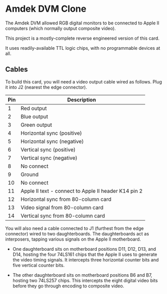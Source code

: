 # Amdek DVM Clone

The Amdek DVM allowed RGB digital monitors to be connected to Apple II
computers (which normally output composite video).

This project is a mostly-complete reverse engineered version of this card.

It uses readily-available TTL logic chips, with no programmable devices at
all.

## Cables

To build this card, you will need a video output cable wired as follows. Plug
it into J2 (nearest the edge connector).

| Pin | Description |
|-----|-------------|
| 1   | Red output |
| 2   | Blue output |
| 3   | Green output |
| 4   | Horizontal sync (positive) |
| 5   | Horizontal sync (negative) |
| 6   | Vertical sync (positive) |
| 7   | Vertical sync (negative) |
| 8   | No connect |
| 9   | Ground |
| 10  | No connect |
| 11  | Apple II text - connect to Apple II header K14 pin 2 |
| 12  | Horizontal sync from 80-column card |
| 13  | Video signal from 80-column card |
| 14  | Vertical sync from 80-column card |

You will also need a cable connected to J1 (furthest from the edge connector)
wired to two daughterboards. The daughterboards act as interposers, tapping
various signals on the Apple II motherboard.

* One daughterboard sits on motherboard positions D11, D12, D13, and D14,
hosting the four 74LS161 chips that the Apple II uses to generate the video
timing signals. It intercepts three horizontal counter bits and five vertical
counter bits.

* The other daughterboard sits on motherboard positions B6 and B7, hosting
two 74LS257 chips. This intercepts the eight digital video bits before
they go through encoding to composite video.
